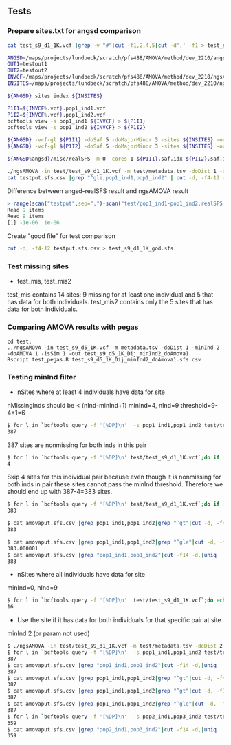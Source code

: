 ## Tests


### Prepare sites.txt for angsd comparison
```sh
cat test_s9_d1_1K.vcf |grep -v "#"|cut -f1,2,4,5|cut -d',' -f1 > test_s9_d1_1K_sites.txt
```


```sh
ANGSD=/maps/projects/lundbeck/scratch/pfs488/AMOVA/method/dev_2210/angsd/angsd
OUT1=testout1
OUT2=testout2
INVCF=/maps/projects/lundbeck/scratch/pfs488/AMOVA/method/dev_2210/ngsAMOVA/test/test_s9_d1_1K.vcf
INSITES=/maps/projects/lundbeck/scratch/pfs488/AMOVA/method/dev_2210/ngsAMOVA/test/test_s9_d1_1K_sites.txt

${ANGSD} sites index ${INSITES}

P1I1=${INVCF%.vcf}.pop1_ind1.vcf
P1I2=${INVCF%.vcf}.pop1_ind2.vcf
bcftools view -s pop1_ind1 ${INVCF} > ${P1I1}
bcftools view -s pop1_ind2 ${INVCF} > ${P1I2}

${ANGSD} -vcf-gl ${P1I1} -doSaf 5 -doMajorMinor 3 -sites ${INSITES} -out ${P1I1}
${ANGSD} -vcf-gl ${P1I2} -doSaf 5 -doMajorMinor 3 -sites ${INSITES} -out ${P1I2}

${ANGSD%angsd}/misc/realSFS -m 0 -cores 1 ${P1I1}.saf.idx ${P1I2}.saf.idx > pop1_ind1-pop2_ind2.sfs.txt
```

```sh
./ngsAMOVA -in test/test_s9_d1_1K.vcf -m test/metadata.tsv -doDist 1 -doAMOVA 3 -isSim 1  -out testput -tole 1e-10 -maxIter 100
cat testput.sfs.csv |grep "^gle,pop1_ind1,pop1_ind2" | cut -d, -f4-12 > testput
```


Difference between angsd-realSFS result and ngsAMOVA result

```R
> range(scan("testput",sep=",")-scan("test/pop1_ind1-pop1_ind2.realSFS.txt"))                                                                 
Read 9 items                                                                                                                                  
Read 9 items                                                                                                                                  
[1] -1e-06  1e-06
```


Create "good file" for test comparison

```sh
cut -d, -f4-12 testput.sfs.csv > test_s9_d1_1K_god.sfs
```

### Test missing sites

- test_mis, test_mis2

test_mis contains 14 sites: 9 missing for at least one individual and 5 that has data for both individuals.
test_mis2 contains only the 5 sites that has data for both individuals.


### Comparing AMOVA results with pegas


```
cd test;
../ngsAMOVA -in test_s9_d5_1K.vcf -m metadata.tsv -doDist 1 -minInd 2 -doAMOVA 1 -isSim 1 -out test_s9_d5_1K_Dij_minInd2_doAmova1
Rscript test_pegas.R test_s9_d5_1K_Dij_minInd2_doAmova1.sfs.csv
 ```


### Testing minInd filter

- nSites where at least 4 individuals have data for site

nMissingInds should be < (nInd-minInd+1)
minInd=4, nInd=9
threshold=9-4+1=6

```sh
$ for l in `bcftools query -f '[%DP]\n'  -s pop1_ind1,pop1_ind2 test/test_s9_d1_1K.vcf`;do echo $l|grep -o 0|wc -l;done|grep 0|wc -l 
387                                          
```

387 sites are nonmissing for both inds in this pair


```sh
$ for l in `bcftools query -f '[%DP]\n' test/test_s9_d1_1K.vcf`;do if [ `echo ${l}|cut -c-2|grep -o 0|wc -l` -eq 0 ];then echo $l|cut -c3-|grep -o 0|wc -l;fi;done|awk '$0>5'|wc -l
4
```

Skip 4 sites for this individual pair because even though it is nonmissing for both inds in pair these sites cannot pass the minInd threshold. Therefore we should end up with 387-4=383 sites.

```sh
$ for l in `bcftools query -f '[%DP]\n' test/test_s9_d1_1K.vcf`;do if [ `echo ${l}|cut -c-2|grep -o 0|wc -l` -eq 0 ];then echo $l|cut -c3-|grep -o 0|wc -l;fi;done|awk '$0<6'|wc -l
383

$ cat amovaput.sfs.csv |grep pop1_ind1,pop1_ind2|grep "^gt"|cut -d, -f4-12|tr ',' '\n'|datamash sum 1
383

$ cat amovaput.sfs.csv |grep pop1_ind1,pop1_ind2|grep "^gle"|cut -d, -f4-12|tr ',' '\n'|datamash sum 1
383.000001
$ cat amovaput.sfs.csv |grep "pop1_ind1,pop1_ind2"|cut -f14 -d,|uniq
383
```


- nSites where all individuals have data for site

minInd=0, nInd=9


```sh
$ for l in `bcftools query -f '[%DP]\n'  test/test_s9_d1_1K.vcf`;do echo $l|grep -o 0|wc -l;done | awk '$0==0'|wc -l
16
```


- Use the site if it has data for both individuals for that specific pair at site

minInd 2  (or param not used)


```sh
$ ./ngsAMOVA -in test/test_s9_d1_1K.vcf -m test/metadata.tsv -doDist 2 -doAMOVA 3 -isSim 1  -minInd  2
$ for l in `bcftools query -f '[%DP]\n'  -s pop1_ind1,pop1_ind2 test/test_s9_d1_1K.vcf`;do echo $l|grep -o 0|wc -l;done | awk '$0==0'|wc -l
387
$ cat amovaput.sfs.csv |grep "pop1_ind1,pop1_ind2"|cut -f14 -d,|uniq
387
$ cat amovaput.sfs.csv |grep pop1_ind1,pop1_ind2|grep "^gt"|cut -d, -f4-12|tr ',' '\n'|datamash sum 1
387
$ cat amovaput.sfs.csv |grep pop1_ind1,pop1_ind2|grep "^gt"|cut -d, -f14
387
$ cat amovaput.sfs.csv |grep pop1_ind1,pop1_ind2|grep "^gle"|cut -d, -f14
387
$ for l in `bcftools query -f '[%DP]\n'  -s pop2_ind1,pop3_ind2 test/test_s9_d1_1K.vcf`;do echo $l|grep -o 0|wc -l;done | awk '$0==0'|wc -l
359
$ cat amovaput.sfs.csv |grep "pop2_ind1,pop3_ind2"|cut -f14 -d,|uniq
359
```





